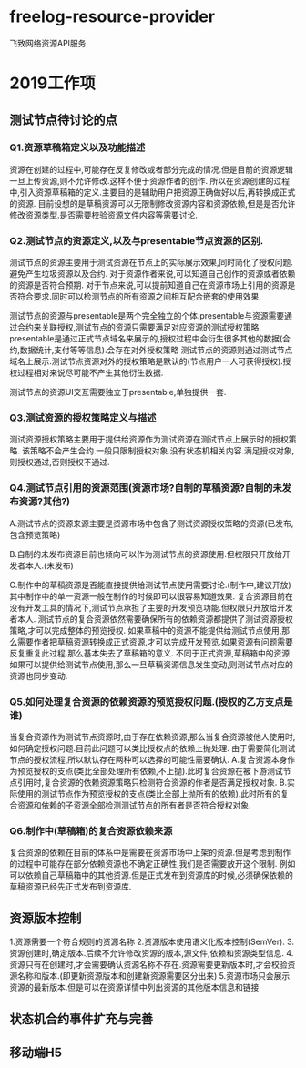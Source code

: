 # freelog-resource-provider

飞致网络资源API服务


# 2019工作项

## 测试节点待讨论的点

 ### Q1.资源草稿箱定义以及功能描述

  资源在创建的过程中,可能存在反复修改或者部分完成的情况.但是目前的资源逻辑一旦上传资源,则不允许修改.这样不便于资源作者的创作.
  所以在资源创建的过程中,引入资源草稿箱的定义.主要目的是辅助用户把资源正确做好以后,再转换成正式的资源.
  目前设想的是草稿资源可以无限制修改资源内容和资源依赖,但是是否允许修改资源类型.是否需要校验资源文件内容等需要讨论.


 ### Q2.测试节点的资源定义,以及与presentable节点资源的区别.

  测试节点的资源主要用于测试资源在节点上的实际展示效果,同时简化了授权问题.避免产生垃圾资源以及合约.
  对于资源作者来说,可以知道自己创作的资源或者依赖的资源是否符合预期.
  对于节点来说,可以提前知道自己在资源市场上引用的资源是否符合要求.同时可以检测节点的所有资源之间相互配合嵌套的使用效果.

  测试节点的资源与presentable是两个完全独立的个体.presentable与资源需要通过合约来关联授权,测试节点的资源只需要满足对应资源的测试授权策略.
  presentable是通过正式节点域名来展示的,授权过程中会衍生很多其他的数据(合约,数据统计,支付等等信息).会存在对外授权策略
  测试节点的资源则通过测试节点域名上展示.测试节点资源对外的授权策略是默认的(节点用户一人可获得授权).授权过程相对来说尽可能不产生其他衍生数据.

  测试节点的资源UI交互需要独立于presentable,单独提供一套.


 ### Q3.测试资源的授权策略定义与描述

  测试资源授权策略主要用于提供给资源作为测试资源在测试节点上展示时的授权策略.
  该策略不会产生合约.一般只限制授权对象.没有状态机相关内容.满足授权对象,则授权通过,否则授权不通过.


 ### Q4.测试节点引用的资源范围(资源市场?自制的草稿资源?自制的未发布资源?其他?)

  A.测试节点的资源来源主要是资源市场中包含了测试资源授权策略的资源(已发布,包含预览策略)

  B.自制的未发布资源目前也倾向可以作为测试节点的资源使用.但权限只开放给开发者本人.(未发布)

  C.制作中的草稿资源是否能直接提供给测试节点使用需要讨论.(制作中,建议开放)
  其中制作中的单一资源一般在制作的时候即可以很容易知道效果.
  复合资源目前在没有开发工具的情况下,测试节点承担了主要的开发预览功能.但权限只开放给开发者本人.
  测试节点的复合资源依然需要确保所有的依赖资源都提供了测试资源授权策略,才可以完成整体的预览授权.
  如果草稿中的资源不能提供给测试节点使用,那么需要作者把草稿资源转换成正式资源,才可以完成开发预览.如果资源有问题需要反复重复此过程.那么基本失去了草稿箱的意义.
  不同于正式资源,草稿箱中的资源如果可以提供给测试节点使用,那么一旦草稿资源信息发生变动,则测试节点对应的资源也同步变动.


 ### Q5.如何处理复合资源的依赖资源的预览授权问题.(授权的乙方支点是谁)

  当复合资源作为测试节点资源时,由于存在依赖资源,那么当复合资源被他人使用时,如何确定授权问题.目前此问题可以类比授权点的依赖上抛处理.
  由于需要简化测试节点的授权流程,所以默认存在两种可以选择的可能性需要确认.
  A.复合资源本身作为预览授权的支点(类比全部处理所有依赖,不上抛).此时复合资源在被下游测试节点引用时,复合资源的依赖资源策略只检测符合资源的作者是否满足授权对象.
  B.实际使用的测试节点作为预览授权的支点(类比全部上抛所有的依赖).此时所有的复合资源和依赖的子资源全部检测测试节点的所有者是否符合授权对象.


 ### Q6.制作中(草稿箱)的复合资源依赖来源

  复合资源的依赖在目前的体系中是需要在资源市场中上架的资源.但是考虑到制作的过程中可能存在部分依赖资源也不确定正确性,我们是否需要放开这个限制.
  例如可以依赖自己草稿箱中的其他资源.但是正式发布到资源库的时候,必须确保依赖的草稿资源已经先正式发布到资源库.



## 资源版本控制

 1.资源需要一个符合规则的资源名称
 2.资源版本使用语义化版本控制(SemVer).
 3.资源创建时,确定版本.后续不允许修改资源的版本,源文件,依赖和资源类型信息.
 4.资源只有在创建时,才会需要确认资源名称不存在.资源需要更新版本时,才会校验资源名称和版本.(即更新资源版本和创建新资源需要区分出来)
 5.资源市场只会展示资源的最新版本.但是可以在资源详情中列出资源的其他版本信息和链接


## 状态机合约事件扩充与完善


## 移动端H5








